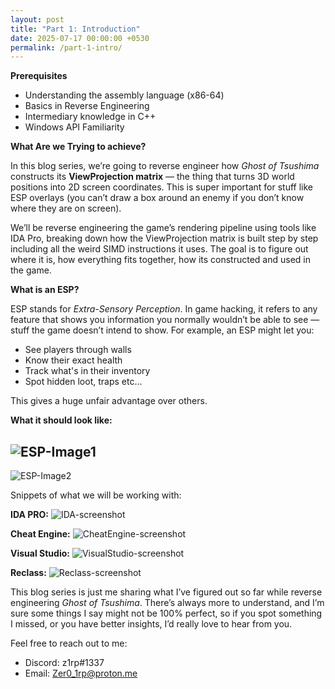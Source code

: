```yaml
---
layout: post
title: "Part 1: Introduction"
date: 2025-07-17 00:00:00 +0530
permalink: /part-1-intro/
---
```


**Prerequisites**
- Understanding the assembly language (x86-64)
- Basics in Reverse Engineering
- Intermediary knowledge in C++ 
- Windows API Familiarity

**What Are we Trying to achieve?**

In this blog series, we’re going to reverse engineer how _Ghost of Tsushima_ constructs its **ViewProjection matrix** — the thing that turns 3D world positions into 2D screen coordinates. This is super important for stuff like ESP overlays (you can’t draw a box around an enemy if you don’t know where they are on screen).

We’ll be reverse engineering the game’s rendering pipeline using tools like IDA Pro, breaking down how the ViewProjection matrix is built step by step including all the weird SIMD instructions it uses. The goal is to figure out where it is, how everything fits together, how its constructed and used in the game.

**What is an ESP?**

ESP stands for _Extra-Sensory Perception_. In game hacking, it refers to any feature that shows you information you normally wouldn’t be able to see — stuff the game doesn’t intend to show.
For example, an ESP might let you:
- See players through walls
- Know their exact health
- Track what's in their inventory
- Spot hidden loot, traps etc...

This gives a huge unfair advantage over others.

**What it should look like:**

![ESP-Image1](/ViewProj-Blog/assets/images/part-1/GotEsp-1.png)
---
![ESP-Image2](/ViewProj-Blog/assets/images/part-1/GotEsp-2.png)

Snippets of what we will be working with:

**IDA PRO:**
![IDA-screenshot](/ViewProj-Blog/assets/images/part-1/ida-view.png)

**Cheat Engine:**
![CheatEngine-screenshot](/ViewProj-Blog/assets/images/part-1/CheatEngine-view.png)

**Visual Studio:**
![VisualStudio-screenshot](/ViewProj-Blog/assets/images/part-1/VisualStudio-view.png)

**Reclass:**
![Reclass-screenshot](/ViewProj-Blog/assets/images/part-1/Reclass-view.png)

This blog series is just me sharing what I’ve figured out so far while reverse engineering _Ghost of Tsushima_. There’s always more to understand, and I’m sure some things I say might not be 100% perfect, so if you spot something I missed, or you have better insights, I’d really love to hear from you.

Feel free to reach out to me:
- Discord: z1rp#1337
- Email: [Zer0_1rp@proton.me](mailto:Zer0_1rp@proton.me)
